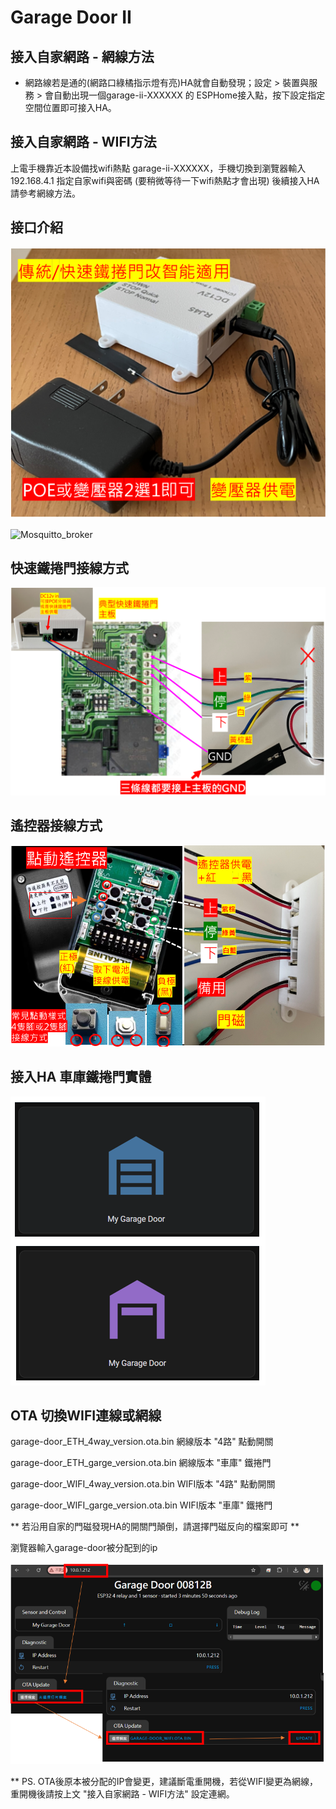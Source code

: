 # Garage Door II

## 接入自家網路 - 網線方法
- 網路線若是通的(網路口綠橘指示燈有亮)HA就會自動發現；設定 > 裝置與服務 > 會自動出現一個garage-ii-XXXXXX 的 ESPHome接入點，按下設定指定空間位置即可接入HA。
## 接入自家網路 - WIFI方法

上電手機靠近本設備找wifi熱點 garage-ii-XXXXXX，手機切換到瀏覽器輸入192.168.4.1 指定自家wifi與密碼 (要稍微等待一下wifi熱點才會出現) 後續接入HA請參考網線方法。

## 接口介紹


![Mosquitto_broker](/garage_door_ii/image/112327.png)

![Mosquitto_broker](/image/112349.png)

## 快速鐵捲門接線方式 ##

![Mosquitto_broker](/garage_door/image/140822.png)

## 遙控器接線方式 ##

![Mosquitto_broker](/garage_door/image/140841.png)



## 接入HA 車庫鐵捲門實體 ##

![Mosquitto_broker](/garage_door/image/110253.png)


## OTA 切換WIFI連線或網線 ##

garage-door_ETH_4way_version.ota.bin        網線版本 "4路" 點動開關

garage-door_ETH_garge_version.ota.bin       網線版本 "車庫" 鐵捲門

garage-door_WIFI_4way_version.ota.bin       WIFI版本 "4路" 點動開關

garage-door_WIFI_garge_version.ota.bin       WIFI版本 "車庫" 鐵捲門

** 若沿用自家的門磁發現HA的開關門顛倒，請選擇門磁反向的檔案即可 **

瀏覽器輸入garage-door被分配到的ip

![Mosquitto_broker](/garage_door/image/201829.png)

** PS. OTA後原本被分配的IP會變更，建議斷電重開機，若從WIFI變更為網線，重開機後請按上文 "接入自家網路 - WIFI方法" 設定連網。

